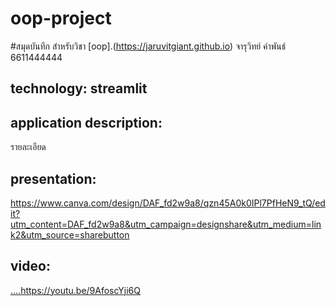 # oop-project
#สมุดบันทึก
สำหรับวิชา [oop].(https://jaruvitgiant.github.io)
จารุวิทย์ คำพันธ์  6611444444

## technology: streamlit

## application description:
รายละเอียด


## presentation:
https://www.canva.com/design/DAF_fd2w9a8/qzn45A0k0IPl7PfHeN9_tQ/edit?utm_content=DAF_fd2w9a8&utm_campaign=designshare&utm_medium=link2&utm_source=sharebutton

## video:
[....](https://youtu.be/9AfoscYji6Q)https://youtu.be/9AfoscYji6Q

